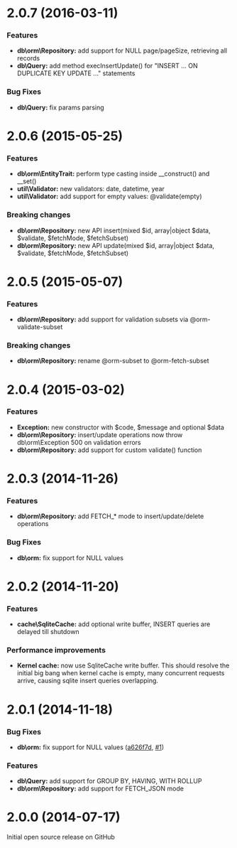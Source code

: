 <a name="2.0.7"></a>
# 2.0.7 (2016-03-11)

### Features
- **db\orm\Repository:** add support for NULL page/pageSize, retrieving all records
- **db\Query:** add method execInsertUpdate() for "INSERT ... ON DUPLICATE KEY UPDATE ..." statements

### Bug Fixes
- **db\Query:** fix params parsing



<a name="2.0.6"></a>
# 2.0.6 (2015-05-25)

### Features
- **db\orm\EntityTrait:** perform type casting inside __construct() and __set()
- **util\Validator:** new validators: date, datetime, year
- **util\Validator:** add support for empty values: @validate(empty)

### Breaking changes
- **db\orm\Repository:** new API insert(mixed $id, array|object $data, $validate, $fetchMode, $fetchSubset)
- **db\orm\Repository:** new API update(mixed $id, array|object $data, $validate, $fetchMode, $fetchSubset)



<a name="2.0.5"></a>
# 2.0.5 (2015-05-07)

### Features
- **db\orm\Repository:** add support for validation subsets via @orm-validate-subset

### Breaking changes
- **db\orm\Repository:** rename @orm-subset to @orm-fetch-subset



<a name="2.0.4"></a>
# 2.0.4 (2015-03-02)

### Features
- **Exception:** new constructor with $code, $message and optional $data
- **db\orm\Repository:** insert/update operations now throw db\orm\Exception 500 on validation errors
- **db\orm\Repository:** add support for custom validate() function



<a name="2.0.3"></a>
# 2.0.3 (2014-11-26)

### Features
- **db\orm\Repository:** add FETCH_* mode to insert/update/delete operations

### Bug Fixes
- **db\orm:** fix support for NULL values



<a name="2.0.2"></a>
# 2.0.2 (2014-11-20)

### Features
- **cache\SqliteCache:** add optional write buffer, INSERT queries are delayed till shutdown

### Performance improvements
- **Kernel cache:** now use SqliteCache write buffer. This should resolve the initial big bang when kernel cache is empty, many concurrent requests arrive, causing sqlite insert queries overlapping.



<a name="2.0.1"></a>
# 2.0.1 (2014-11-18)

### Bug Fixes
- **db\orm:** fix support for NULL values
  ([a626f7d](https://github.com/Metadigit/Core/commit/a626f7ddcfd94ffec268e0bb6ac992c00373c334),
   [#1](https://github.com/Metadigit/Core/issues/1))

### Features
- **db\Query:** add support for GROUP BY, HAVING, WITH ROLLUP
- **db\orm\Repository:** add support for FETCH_JSON mode



<a name="2.0.0"></a>
# 2.0.0 (2014-07-17) #
Initial open source release on GitHub
